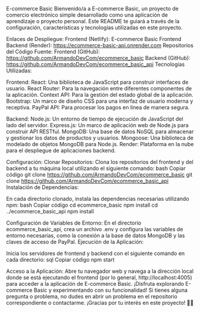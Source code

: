 E-commerce Basic
Bienvenido/a a E-commerce Basic, un proyecto de comercio electrónico simple desarrollado como una aplicación de aprendizaje o proyecto personal. Este README te guiará a través de la configuración, características y tecnologías utilizadas en este proyecto.

Enlaces de Despliegue:
Frontend (Netlify): E-commerce Basic Frontend
Backend (Render): https://ecommerce-basic-api.onrender.com
Repositorios del Código Fuente:
Frontend (GitHub): https://github.com/ArmandoDevCom/ecommerce_basic
Backend (GitHub): https://github.com/ArmandoDevCom/ecommerce_basic_api
Tecnologías Utilizadas:

Frontend:
React: Una biblioteca de JavaScript para construir interfaces de usuario.
React Router: Para la navegación entre diferentes componentes de la aplicación.
Context API: Para la gestión del estado global de la aplicación.
Bootstrap: Un marco de diseño CSS para una interfaz de usuario moderna y receptiva.
PayPal API: Para procesar los pagos en línea de manera segura.

Backend:
Node.js: Un entorno de tiempo de ejecución de JavaScript del lado del servidor.
Express.js: Un marco de aplicación web de Node.js para construir API RESTful.
MongoDB: Una base de datos NoSQL para almacenar y gestionar los datos de productos y usuarios.
Mongoose: Una biblioteca de modelado de objetos MongoDB para Node.js.
Render: Plataforma en la nube para el despliegue de aplicaciones backend.

Configuración:
Clonar Repositorios:
Clona los repositorios del frontend y del backend a tu máquina local utilizando el siguiente comando:
bash
Copiar código
git clone https://github.com/ArmandoDevCom/ecommerce_basic
git clone https://github.com/ArmandoDevCom/ecommerce_basic_api
Instalación de Dependencias:

En cada directorio clonado, instala las dependencias necesarias utilizando npm:
bash
Copiar código
cd ecommerce_basic
npm install
cd ../ecommerce_basic_api
npm install

Configuración de Variables de Entorno:
En el directorio ecommerce_basic_api, crea un archivo .env y configura las variables de entorno necesarias, como la conexión a la base de datos MongoDB y las claves de acceso de PayPal.
Ejecución de la Aplicación:

Inicia los servidores de frontend y backend con el siguiente comando en cada directorio:
sql
Copiar código
npm start

Acceso a la Aplicación:
Abre tu navegador web y navega a la dirección local donde se está ejecutando el frontend (por lo general, http://localhost:4005) para acceder a la aplicación de E-commerce Basic.
¡Disfruta explorando E-commerce Basic y experimentando con su funcionalidad! Si tienes alguna pregunta o problema, no dudes en abrir un problema en el repositorio correspondiente o contactarme. ¡Gracias por tu interés en este proyecto! 🛒🚀
